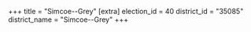 +++
title = "Simcoe--Grey"
[extra]
election_id = 40
district_id = "35085"
district_name = "Simcoe--Grey"
+++
